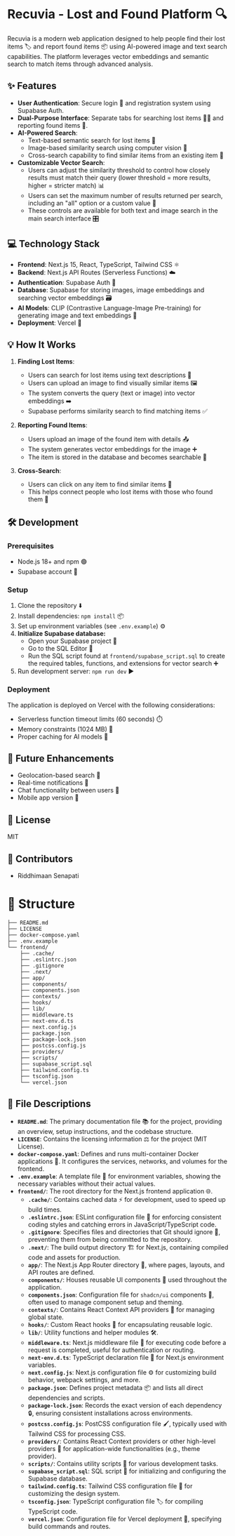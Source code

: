 # Recuvia - Lost and Found Platform 🔍

Recuvia is a modern web application designed to help people find their lost items 🏷️ and report found items 📦 using AI-powered image and text search capabilities. The platform leverages vector embeddings and semantic search to match items through advanced analysis. 

## ✨ Features

- **User Authentication**: Secure login 🔐 and registration system using Supabase Auth.
- **Dual-Purpose Interface**: Separate tabs for searching lost items 🕵️‍♀️ and reporting found items 📝.
- **AI-Powered Search**: 
  - Text-based semantic search for lost items 🔎
  - Image-based similarity search using computer vision 📸
  - Cross-search capability to find similar items from an existing item 🔗
- **Customizable Vector Search**: 
  - Users can adjust the similarity threshold to control how closely results must match their query (lower threshold = more results, higher = stricter match) 📊
  - Users can set the maximum number of results returned per search, including an "all" option or a custom value 🔢
  - These controls are available for both text and image search in the main search interface 🎛️


## 💻 Technology Stack

- **Frontend**: Next.js 15, React, TypeScript, Tailwind CSS ⚛️
- **Backend**: Next.js API Routes (Serverless Functions) ☁️
- **Authentication**: Supabase Auth 🔑
- **Database**: Supabase for storing images, image embeddings and searching vector embeddings 🗃️
- **AI Models**: CLIP (Contrastive Language-Image Pre-training) for generating image and text embeddings 🧠
- **Deployment**: Vercel 🚀

## 💡 How It Works

1. **Finding Lost Items**: 
   - Users can search for lost items using text descriptions 💬
   - Users can upload an image to find visually similar items 🖼️
   - The system converts the query (text or image) into vector embeddings ➡️
   - Supabase performs similarity search to find matching items ✅

2. **Reporting Found Items**: 
   - Users upload an image of the found item with details 📤
   - The system generates vector embeddings for the image ➕
   - The item is stored in the database and becomes searchable 💾

3. **Cross-Search**: 
   - Users can click on any item to find similar items 🔄
   - This helps connect people who lost items with those who found them 🤝

## 🛠️ Development

### Prerequisites

- Node.js 18+ and npm 🟢
- Supabase account 🔑

### Setup

1. Clone the repository ⬇️
2. Install dependencies: `npm install` 📦
3. Set up environment variables (see `.env.example`) ⚙️
4. **Initialize Supabase database:** 
   - Open your Supabase project 🚀
   - Go to the SQL Editor 📜
   - Run the SQL script found at `frontend/supabase_script.sql` to create the required tables, functions, and extensions for vector search ➕
5. Run development server: `npm run dev` ▶️

### Deployment

The application is deployed on Vercel with the following considerations:
- Serverless function timeout limits (60 seconds) ⏱️
- Memory constraints (1024 MB) 🧠
- Proper caching for AI models 💨

## 🚀 Future Enhancements

- Geolocation-based search 📍
- Real-time notifications 🔔
- Chat functionality between users 💬
- Mobile app version 📱

## 📜 License

MIT

## 🤝 Contributors

- Riddhimaan Senapati

# 📂 Structure
```
├── README.md
├── LICENSE
├── docker-compose.yaml
├── .env.example
└── frontend/
    ├── .cache/
    ├── .eslintrc.json
    ├── .gitignore
    ├── .next/
    ├── app/
    ├── components/
    ├── components.json
    ├── contexts/
    ├── hooks/
    ├── lib/
    ├── middleware.ts
    ├── next-env.d.ts
    ├── next.config.js
    ├── package.json
    ├── package-lock.json
    ├── postcss.config.js
    ├── providers/
    ├── scripts/
    ├── supabase_script.sql
    ├── tailwind.config.ts
    ├── tsconfig.json
    └── vercel.json
```

## 📄 File Descriptions

*   **`README.md`**: The primary documentation file 📚 for the project, providing an overview, setup instructions, and the codebase structure.
*   **`LICENSE`**: Contains the licensing information ⚖️ for the project (MIT License).
*   **`docker-compose.yaml`**: Defines and runs multi-container Docker applications 🐳. It configures the services, networks, and volumes for the frontend.
*   **`.env.example`**: A template file 📝 for environment variables, showing the necessary variables without their actual values.
*   **`frontend/`**: The root directory for the Next.js frontend application 🌐.
    *   **`.cache/`**: Contains cached data ⚡ for development, used to speed up build times.
    *   **`.eslintrc.json`**: ESLint configuration file 🧹 for enforcing consistent coding styles and catching errors in JavaScript/TypeScript code.
    *   **`.gitignore`**: Specifies files and directories that Git should ignore 🚫, preventing them from being committed to the repository.
    *   **`.next/`**: The build output directory 🏗️ for Next.js, containing compiled code and assets for production.
    *   **`app/`**: The Next.js App Router directory 🚀, where pages, layouts, and API routes are defined.
    *   **`components/`**: Houses reusable UI components 🧩 used throughout the application.
    *   **`components.json`**: Configuration file for `shadcn/ui` components 🎨, often used to manage component setup and theming.
    *   **`contexts/`**: Contains React Context API providers 🤝 for managing global state.
    *   **`hooks/`**: Custom React hooks 🎣 for encapsulating reusable logic.
    *   **`lib/`**: Utility functions and helper modules 🛠️.
    *   **`middleware.ts`**: Next.js middleware file 🚦 for executing code before a request is completed, useful for authentication or routing.
    *   **`next-env.d.ts`**: TypeScript declaration file 📝 for Next.js environment variables.
    *   **`next.config.js`**: Next.js configuration file ⚙️ for customizing build behavior, webpack settings, and more.
    *   **`package.json`**: Defines project metadata 📦 and lists all direct dependencies and scripts.
    *   **`package-lock.json`**: Records the exact version of each dependency 🔒, ensuring consistent installations across environments.
    *   **`postcss.config.js`**: PostCSS configuration file 🖌️, typically used with Tailwind CSS for processing CSS.
    *   **`providers/`**: Contains React Context providers or other high-level providers 🔗 for application-wide functionalities (e.g., theme provider).
    *   **`scripts/`**: Contains utility scripts 📜 for various development tasks.
    *   **`supabase_script.sql`**: SQL script 📄 for initializing and configuring the Supabase database.
    *   **`tailwind.config.ts`**: Tailwind CSS configuration file 🌈 for customizing the design system.
    *   **`tsconfig.json`**: TypeScript configuration file 🏷️ for compiling TypeScript code.
    *   **`vercel.json`**: Configuration file for Vercel deployment 🚀, specifying build commands and routes.